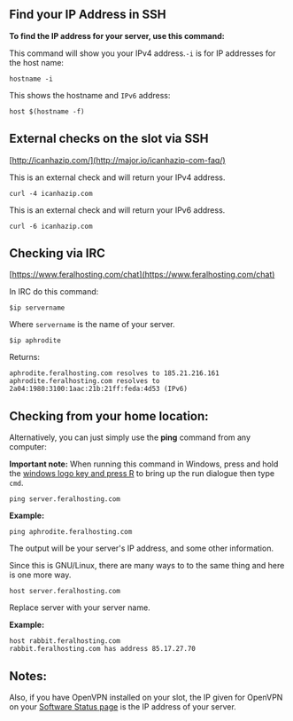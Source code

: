 
Find your IP Address in SSH
---

**To find the IP address for your server, use this command:**

This command will show you your IPv4 address.`-i` is for IP addresses for the host name:

~~~
hostname -i
~~~

This shows the hostname and `IPv6` address:

~~~
host $(hostname -f)
~~~

External checks on the slot via SSH
---

[http://icanhazip.com/](http://major.io/icanhazip-com-faq/)

This is an external check and will return your IPv4 address.

~~~
curl -4 icanhazip.com
~~~

This is an external check and will return your IPv6 address.

~~~
curl -6 icanhazip.com
~~~

Checking via IRC 
---

[https://www.feralhosting.com/chat](https://www.feralhosting.com/chat)

In IRC do this command:

~~~
$ip servername
~~~

Where `servername` is the name of your server.

~~~
$ip aphrodite
~~~

Returns:

~~~
aphrodite.feralhosting.com resolves to 185.21.216.161                                                                                                                                                                              
aphrodite.feralhosting.com resolves to 2a04:1980:3100:1aac:21b:21ff:feda:4d53 (IPv6)
~~~

Checking from your home location:
---

Alternatively, you can just simply use the **ping** command from any computer:

**Important note:** When running this command in Windows, press and hold the [windows logo key and press R](http://support.microsoft.com/kb/126449) to bring up the run dialogue then type `cmd`.

~~~
ping server.feralhosting.com
~~~

**Example:**

~~~
ping aphrodite.feralhosting.com
~~~

The output will be your server's IP address, and some other information.

Since this is GNU/Linux, there are many ways to to the same thing and here is one more way.

~~~
host server.feralhosting.com
~~~

 
Replace server with your server name.

**Example:**

~~~
host rabbit.feralhosting.com
rabbit.feralhosting.com has address 85.17.27.70
~~~

Notes:
---

Also, if you have OpenVPN installed on your slot, the IP given for OpenVPN on your [Software Status page](https://www.feralhosting.com/heron/manager/software/) is the IP address of your server.



